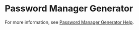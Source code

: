 # Password Manager Generator

For more information, see [Password Manager Generator Help](https://pasmangen.github.io/help/).